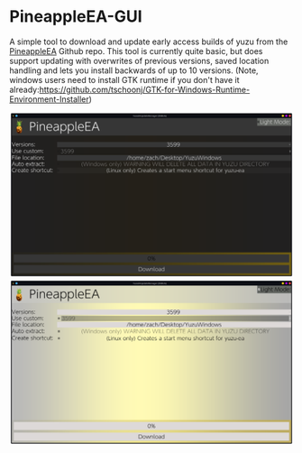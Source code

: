 # PineappleEA-GUI
A simple tool to download and update early access builds of yuzu from the [PineappleEA](https://github.com/pineappleEA/pineapple-src "PineappleEA") Github repo. This tool is currently quite basic, but does support updating with overwrites of previous versions, saved location handling and lets you install backwards of up to 10 versions.
(Note, windows users need to install GTK runtime if you don't have it already:https://github.com/tschoonj/GTK-for-Windows-Runtime-Environment-Installer)


![](https://github.com/ZachAR3/PineappleEA-GUI/blob/main/Demo1.png?raw=true)![](https://github.com/ZachAR3/PineappleEA-GUI/blob/main/Demo2.png?raw=true)
